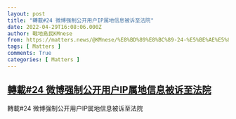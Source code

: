 ```yaml
---
layout: post
title: "轉載#24 微博强制公开用户IP属地信息被诉至法院"
date: 2022-04-29T16:08:06.000Z
author: 戰地島民KMnese
from: https://matters.news/@KMnese/%E8%BD%89%E8%BC%89-24-%E5%BE%AE%E5%8D%9A%E5%BC%BA%E5%88%B6%E5%85%AC%E5%BC%80%E7%94%A8%E6%88%B7ip%E5%B1%9E%E5%9C%B0%E4%BF%A1%E6%81%AF%E8%A2%AB%E8%AF%89%E8%87%B3%E6%B3%95%E9%99%A2-bafyreiav73owyvcubkzhzuvirpjpjsz7ggkkl4d4h5c5ukodyytar67z3u
tags: [ Matters ]
comments: True
categories: [ Matters ]
---
```

<!--1651248486000-->
[轉載#24 微博强制公开用户IP属地信息被诉至法院](https://matters.news/@KMnese/%E8%BD%89%E8%BC%89-24-%E5%BE%AE%E5%8D%9A%E5%BC%BA%E5%88%B6%E5%85%AC%E5%BC%80%E7%94%A8%E6%88%B7ip%E5%B1%9E%E5%9C%B0%E4%BF%A1%E6%81%AF%E8%A2%AB%E8%AF%89%E8%87%B3%E6%B3%95%E9%99%A2-bafyreiav73owyvcubkzhzuvirpjpjsz7ggkkl4d4h5c5ukodyytar67z3u)
------

<div>
轉載#24 微博强制公开用户IP属地信息被诉至法院
</div>

